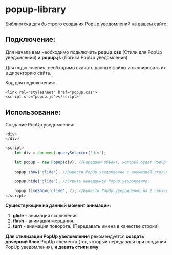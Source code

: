 # popup-library
Библиотека для быстрого создания PopUp уведомлений на вашем сайте

## Подключение:
Для начала вам необходимо подключить **popup.css** (Стили для PopUp уведомлений) и **popup.js** (Логика PopUp уведомлений).

Для подключения, необходимо скачать данные файлы и скопировать их в директорию сайта.

Код для подключения:

    <link rel="stylesheet" href="popup.css">
    <script src="popup.js"></script>`

## Использование:
Создание PopUp уведомления:

```javascript
<div>
</div>

<script>
	let div = document.querySelector('div');
	
	let popup = new Popup(div); //Передаем объект, который будет PopUp уведомлением.
	
	popup.show('glide'); //Вывести PopUp уведомление с анимацией скольжения.
	
	popup.hide('glide'); //Скрыть выведенное PopUp уведомление.
	
	popup.timeShow('glide', 2); //Вывести PopUp уведомление на 2 секунды.
</script>
```
**Существующие на данный момент анимации:**
1. **glide** - анимация скольжения.
2. **flash** - анимация мерцания.
3. **turn** - анимация поворота.
(Передавать имена в качестве строки)

**Для стилизации PopUp увеломления** рекомендуется **создать дочерний блок** PopUp элемента (тот, который передавали при создании PopUp уведомления), **и давать стили ему**.
